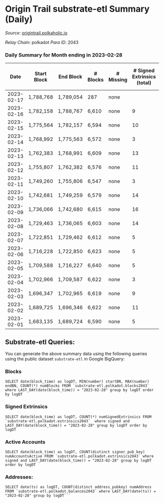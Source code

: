 # Origin Trail substrate-etl Summary (Daily)

_Source_: [origintrail.polkaholic.io](https://origintrail.polkaholic.io)

*Relay Chain*: polkadot
*Para ID*: 2043



### Daily Summary for Month ending in 2023-02-28


| Date | Start Block | End Block | # Blocks | # Missing | # Signed Extrinsics (total) | # Active Accounts | # Addresses with Balances | # Events | # Transfers | # XCM Transfers In | # XCM Transfers Out |
| ---- | ----------- | --------- | -------- | --------- | --------------------------- | ----------------- | ------------------------- | -------- | ----------- | ------------------ | ------------------- |
| 2023-02-17 | 1,788,768 | 1,789,054 | 287 | none  |  |  |  |  |   |   |   |
| 2023-02-16 | 1,782,158 | 1,788,767 | 6,610 | none  | 9 | 8 |  | 38,504 | 1,559  |   |   |
| 2023-02-15 | 1,775,564 | 1,782,157 | 6,594 | none  | 10 | 7 | 3,629 | 122,389 | 3,461  |   |   |
| 2023-02-14 | 1,768,992 | 1,775,563 | 6,572 | none  | 3 | 3 | 3,625 | 152,959 | 4,209  |   |   |
| 2023-02-13 | 1,762,383 | 1,768,991 | 6,609 | none  | 13 | 11 | 3,623 | 155,152 | 4,387  |   |   |
| 2023-02-12 | 1,755,807 | 1,762,382 | 6,576 | none  | 11 | 9 | 3,621 | 110,541 | 2,895  |   |   |
| 2023-02-11 | 1,749,260 | 1,755,806 | 6,547 | none  | 3 | 3 | 3,617 | 148,457 | 3,875  |   |   |
| 2023-02-10 | 1,742,681 | 1,749,259 | 6,579 | none  | 14 | 12 | 3,617 | 153,093 | 4,320  |   |   |
| 2023-02-09 | 1,736,066 | 1,742,680 | 6,615 | none  | 16 | 5 | 3,615 | 154,778 | 4,051  |   |   |
| 2023-02-08 | 1,729,463 | 1,736,065 | 6,603 | none  | 14 | 11 | 3,613 | 71,312 | 2,101  |   |   |
| 2023-02-07 | 1,722,851 | 1,729,462 | 6,612 | none  | 5 | 4 | 3,613 | 17,837 | 488  |   |   |
| 2023-02-06 | 1,716,228 | 1,722,850 | 6,623 | none  | 5 | 5 | 3,613 | 17,550 | 492  |   |   |
| 2023-02-05 | 1,709,588 | 1,716,227 | 6,640 | none  | 5 | 5 | 3,612 | 15,644 | 329  |   |   |
| 2023-02-04 | 1,702,966 | 1,709,587 | 6,622 | none  | 3 | 3 | 3,611 | 21,462 | 363  |   |   |
| 2023-02-03 | 1,696,347 | 1,702,965 | 6,619 | none  | 9 | 9 | 3,611 | 107,763 | 2,443  |   |   |
| 2023-02-02 | 1,689,725 | 1,696,346 | 6,622 | none  | 11 | 7 | 3,608 | 22,130 | 425  |   |   |
| 2023-02-01 | 1,683,135 | 1,689,724 | 6,590 | none  | 5 | 4 | 3,606 | 13,443 | 131  |   |   |

## Substrate-etl Queries:
You can generate the above summary data using the following queries using the public dataset `substrate-etl` in Google BigQuery:


### Blocks
```
SELECT date(block_time) as logDT, MIN(number) startBN, MAX(number) endBN, COUNT(*) numBlocks FROM `substrate-etl.polkadot.blocks2043`  where LAST_DAY(date(block_time)) = "2023-02-28" group by logDT order by logDT
```


### Signed Extrinsics
```
SELECT date(block_time) as logDT, COUNT(*) numSignedExtrinsics FROM `substrate-etl.polkadot.extrinsics2043`  where signed and LAST_DAY(date(block_time)) = "2023-02-28" group by logDT order by logDT
```


### Active Accounts
```
SELECT date(block_time) as logDT, COUNT(distinct signer_pub_key) numAccountsActive FROM `substrate-etl.polkadot.extrinsics2043` where signed and LAST_DAY(date(block_time)) = "2023-02-28" group by logDT order by logDT
```


### Addresses:
```
SELECT date(ts) as logDT, COUNT(distinct address_pubkey) numAddress FROM `substrate-etl.polkadot.balances2043` where LAST_DAY(date(ts)) = "2023-02-28" group by logDT```

